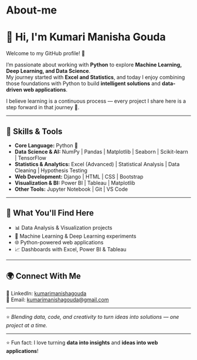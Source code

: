 # About-me
# 👋 Hi, I'm  Kumari Manisha Gouda  

Welcome to my GitHub profile! 🌟  

I’m passionate about working with **Python** to explore **Machine Learning, Deep Learning, and Data Science**.  
My journey started with **Excel and Statistics**, and today I enjoy combining those foundations with Python to build **intelligent solutions** and **data-driven web applications**.  

I believe learning is a continuous process — every project I share here is a step forward in that journey 🚀.  

---

## 🧰 Skills & Tools  

- **Core Language:** Python 🐍  
- **Data Science & AI:** NumPy | Pandas | Matplotlib | Seaborn | Scikit-learn | TensorFlow  
- **Statistics & Analytics:** Excel (Advanced) | Statistical Analysis | Data Cleaning | Hypothesis Testing  
- **Web Development:** Django | HTML | CSS | Bootstrap  
- **Visualization & BI:** Power BI | Tableau | Matplotlib  
- **Other Tools:** Jupyter Notebook | Git | VS Code  

---

## 📌 What You'll Find Here  

- 📊 Data Analysis & Visualization projects  
- 🤖 Machine Learning & Deep Learning experiments  
- 🌐 Python-powered web applications  
- 📈 Dashboards with Excel, Power BI & Tableau  

---

## 🌍 Connect With Me  

🔗 LinkedIn: [kumarimanishagouda](https://www.linkedin.com/in/kumari-manisha-gouda-1a2793311/)  
📧 Email: kumarimanishagouda@gmail.com

---

⭐ *Blending data, code, and creativity to turn ideas into solutions — one project at a time.*


---

⭐ Fun fact: I love turning **data into insights** and **ideas into web applications**!
